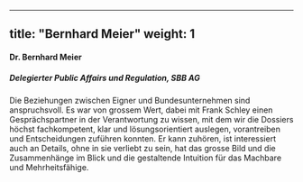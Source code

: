 
---
title: "Bernhard Meier"
weight: 1
---
####  Dr. Bernhard Meier 
##### Delegierter Public Affairs und Regulation, SBB AG
Die Beziehungen zwischen Eigner und Bundesunternehmen sind anspruchsvoll. Es war von grossem Wert, dabei mit Frank Schley einen Gesprächspartner in der Verantwortung zu wissen, mit dem wir die Dossiers höchst fachkompetent, klar und lösungsorientiert auslegen, vorantreiben und Entscheidungen zuführen konnten. Er kann zuhören, ist interessiert auch an Details, ohne in sie verliebt zu sein, hat das grosse Bild und die Zusammenhänge im Blick und die gestaltende Intuition für das Machbare und Mehrheitsfähige.
